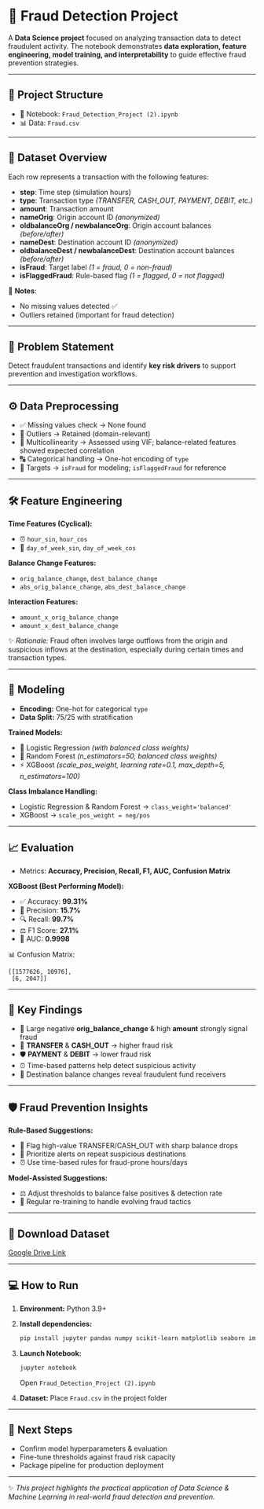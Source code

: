 # 🚨 Fraud Detection Project

A **Data Science project** focused on analyzing transaction data to detect fraudulent activity. The notebook demonstrates **data exploration, feature engineering, model training, and interpretability** to guide effective fraud prevention strategies.

---

## 📂 Project Structure

* 📒 Notebook: `Fraud_Detection_Project (2).ipynb`
* 📊 Data: `Fraud.csv`

---

## 📑 Dataset Overview

Each row represents a transaction with the following features:

* **step**: Time step (simulation hours)
* **type**: Transaction type *(TRANSFER, CASH\_OUT, PAYMENT, DEBIT, etc.)*
* **amount**: Transaction amount
* **nameOrig**: Origin account ID *(anonymized)*
* **oldbalanceOrg / newbalanceOrg**: Origin account balances *(before/after)*
* **nameDest**: Destination account ID *(anonymized)*
* **oldbalanceDest / newbalanceDest**: Destination account balances *(before/after)*
* **isFraud**: Target label *(1 = fraud, 0 = non-fraud)*
* **isFlaggedFraud**: Rule-based flag *(1 = flagged, 0 = not flagged)*

🔎 **Notes**:

* No missing values detected ✅
* Outliers retained (important for fraud detection)

---

## 🎯 Problem Statement

Detect fraudulent transactions and identify **key risk drivers** to support prevention and investigation workflows.

---

## ⚙️ Data Preprocessing

* ✅ Missing values check → None found
* 📌 Outliers → Retained (domain-relevant)
* 🔄 Multicollinearity → Assessed using VIF; balance-related features showed expected correlation
* 🔠 Categorical handling → One-hot encoding of `type`
* 🎯 Targets → `isFraud` for modeling; `isFlaggedFraud` for reference

---

## 🛠️ Feature Engineering

**Time Features (Cyclical):**

* ⏰ `hour_sin`, `hour_cos`
* 📅 `day_of_week_sin`, `day_of_week_cos`

**Balance Change Features:**

* `orig_balance_change`, `dest_balance_change`
* `abs_orig_balance_change`, `abs_dest_balance_change`

**Interaction Features:**

* `amount_x_orig_balance_change`
* `amount_x_dest_balance_change`

✨ *Rationale:* Fraud often involves large outflows from the origin and suspicious inflows at the destination, especially during certain times and transaction types.

---

## 🤖 Modeling

* **Encoding:** One-hot for categorical `type`
* **Data Split:** 75/25 with stratification

**Trained Models:**

* 🔹 Logistic Regression *(with balanced class weights)*
* 🌲 Random Forest *(n\_estimators=50, balanced class weights)*
* ⚡ XGBoost *(scale\_pos\_weight, learning rate=0.1, max\_depth=5, n\_estimators=100)*

**Class Imbalance Handling:**

* Logistic Regression & Random Forest → `class_weight='balanced'`
* XGBoost → `scale_pos_weight = neg/pos`

---

## 📈 Evaluation

* Metrics: **Accuracy, Precision, Recall, F1, AUC, Confusion Matrix**

**XGBoost (Best Performing Model):**

* ✅ Accuracy: **99.31%**
* 🎯 Precision: **15.7%**
* 🔍 Recall: **99.7%**
* ⚖️ F1 Score: **27.1%**
* 🚀 AUC: **0.9998**

📊 Confusion Matrix:

```
[[1577626, 10976],
 [6, 2047]]
```

---

## 🔑 Key Findings

* 💸 Large negative **orig\_balance\_change** & high **amount** strongly signal fraud
* 🔄 **TRANSFER** & **CASH\_OUT** → higher fraud risk
* 🛡️ **PAYMENT** & **DEBIT** → lower fraud risk
* ⏰ Time-based patterns help detect suspicious activity
* 📌 Destination balance changes reveal fraudulent fund receivers

---

## 🛡️ Fraud Prevention Insights

**Rule-Based Suggestions:**

* 🚩 Flag high-value TRANSFER/CASH\_OUT with sharp balance drops
* 🚩 Prioritize alerts on repeat suspicious destinations
* ⏰ Use time-based rules for fraud-prone hours/days

**Model-Assisted Suggestions:**

* ⚖️ Adjust thresholds to balance false positives & detection rate
* 🔄 Regular re-training to handle evolving fraud tactics

---

## 📁 Download Dataset

[Google Drive Link](https://drive.google.com/drive/folders/1_EndGMM3kO6pOpOMmSXoKVEZrB2PHg3j?usp=sharing)

---

## 💻 How to Run

1. **Environment:** Python 3.9+

2. **Install dependencies:**

   ```bash
   pip install jupyter pandas numpy scikit-learn matplotlib seaborn imbalanced-learn xgboost shap
   ```

3. **Launch Notebook:**

   ```bash
   jupyter notebook
   ```

   Open `Fraud_Detection_Project (2).ipynb`

4. **Dataset:** Place `Fraud.csv` in the project folder

---

## 📌 Next Steps

* Confirm model hyperparameters & evaluation
* Fine-tune thresholds against fraud risk capacity
* Package pipeline for production deployment

---

✨ *This project highlights the practical application of Data Science & Machine Learning in real-world fraud detection and prevention.*

